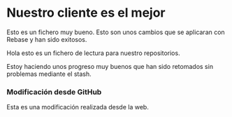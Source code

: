 # Nuestro cliente es el mejor

Esto es un fichero muy bueno. Esto son unos cambios que se aplicaran con Rebase y han sido exitosos.

Hola esto es un fichero de lectura para nuestro repositorios.

Estoy haciendo unos progreso muy buenos que han sido retomados sin problemas mediante el stash.

### Modificación desde GitHub

Esta es una modificación realizada desde la web.
